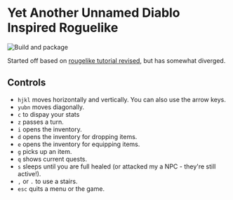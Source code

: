 # Yet Another Unnamed Diablo Inspired Roguelike

![Build and package](https://github.com/kmonaghan/rogue/workflows/Build%20and%20package/badge.svg)

Started off based on [rougelike tutorial revised](http://rogueliketutorials.com/), but has somewhat diverged.

## Controls

  - `hjkl` moves horizontally and vertically.  You can also use the arrow keys.
  - `yubn` moves diagonally.
  - `c` to dispay your stats
  - `z` passes a turn.
  - `i` opens the inventory.
  - `d` opens the inventory for dropping items.
  - `e` opens the inventory for equipping items.
  - `g` picks up an item.
  - `q` shows current quests.
  - `s` sleeps until you are full healed (or attacked my a NPC - they're still active!).
  - `,` or `.` to use a stairs.
  - `esc` quits a menu or the game.
